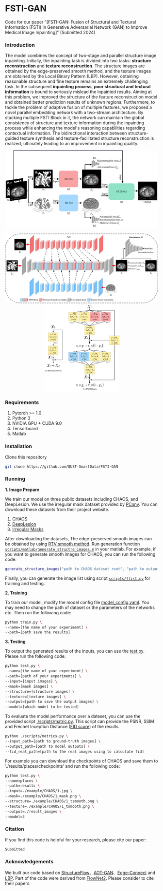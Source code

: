 # FSTI-GAN
Code for our paper "[FSTI-GAN: Fusion of Structural and Textural Information (FSTI) in Generative Adversarial Network (GAN) to Improve Medical Image Inpainting]" (Submitted 2024)

### Introduction

The model combines the concept of two-stage and parallel structure image inpainting. Initially, the inpainting task is divided into two tasks: **structure reconstruction** and **texture reconstruction**. The structure images are obtained by the edge-preserved smooth method, and the texture images are obtained by the Local Binary Pattern (LBP). However, obtaining reasonable structure and fine texture remains an extremely challenging task. In the subsequent **inpainting process**, **poor structural and textural information** is bound to seriously mislead the inpainted results. Aiming at this problem, we improved the structure of the feature reconstruction model and obtained better prediction results of unknown regions. Furthermore, to tackle the problem of adaptive fusion of multiple features, we proposed a novel parallel embedding network with a two-stream architecture. By stacking multiple FSTI Block in it, the network can maintain the global consistency of structure and texture information during the inpainting process while enhancing the model's reasoning capabilities regarding contextual information. The bidirectional interaction between structure-guided texture synthesis and texture-facilitated structure reconstruction is realized, ultimately leading to an improvement in inpainting quality.

<p align='center'>  
  <img src='./readmetools/Figure2.4.jpg' width='500'/>
</p>
<p align='center'> 
<img src='./readmetools/Figure3.1.jpg' width='635'/><img src='./readmetools/Figure5.1.jpg' width='250'/>
</p>

### Requirements

1. Pytorch >= 1.0
2. Python 3
3. NVIDIA GPU + CUDA 9.0
4. Tensorboard
5. Matlab

### Installation

Clone this repository

   ```bash
   git clone https://github.com/QUST-SmartData/FSTI-GAN
   ```


### Running

**1.	Image Prepare**

We train our model on three public datasets including CHAOS, and DeepLesion. We use the irregular mask dataset provided by [PConv](https://arxiv.org/abs/1804.07723). You can download these datasets from their project website.

1. [CHAOS](https://zenodo.org/records/3431873#.Yl_9itpBxaQ)
2. [DeepLesion](https://nihcc.app.box.com/v/DeepLesion)
3. [Irregular Masks](http://masc.cs.gmu.edu/wiki/partialconv)

After downloading the datasets, The edge-preserved smooth images can be obtained by using [RTV smooth method](http://www.cse.cuhk.edu.hk/~leojia/projects/texturesep/). Run generation function [`scripts/matlab/generate_structre_images.m`](scripts/matlab/generate_structure_images.m) in your matlab. For example, if you want to generate smooth images for CHAOS, you can run the following code:

```matlab
generate_structure_images("path to CHAOS dataset root", "path to output folder");
```

Finally, you can generate the image list using script  [`scripts/flist.py`](scripts/flist.py) for training and testing.

**2.	Training**

To train our model, modify the model config file [model_config.yaml](model_config.yaml). You may need to change the path of dataset or the parameters of the networks etc. Then run the following code:

```bash
python train.py \
--name=[the name of your experiment] \
--path=[path save the results] 
```

**3.	Testing**

To output the generated results of the inputs, you can use the [test.py](test.py).  Please run the following code:

```bash
python test.py \
--name=[the name of your experiment] \
--path=[path of your experiments] \
--input=[input images] \
--mask=[mask images] \
--structure=[structure images] \
--texture=[texture images] \
--output=[path to save the output images] \
--model=[which model to be tested]
```

To evaluate the model performance over a dateset, you can use the provided script [./scripts/matric.py](scripts/metrics.py). This script can provide the PSNR, SSIM and Fréchet Inception Distance ([FID score](https://github.com/mseitzer/pytorch-fid))  of the results.

```bash
python ./scripts/metrics.py \
--input_path=[path to ground-truth images] \ 
--output_path=[path to model outputs] \
--fid_real_path=[path to the real images using to calculate fid]
```

For example you can download the checkpoints of CHAOS and save them to './results/places/checkpoints' and run the following code:

```bash
python test.py \
--name=places \
--path=results \
--input=./example/CHAOS/1.jpg \
--mask=./example/CHAOS/1_mask.png \
--structure=./example/CHAOS/1_tsmooth.png \
--texture=./example/CHAOS/1_tsmooth.png \
--output=./result_images \
--model=3
```

### Citation

If you find this code is helpful for your research, please cite our paper:

```
Submitted
```



### Acknowledgements

We built our code based on [StructureFlow](https://github.com/RenYurui/StructureFlow)、[AOT-GAN](https://github.com/researchmm/AOT-GAN-for-Inpainting)、[Edge-Connect](https://github.com/knazeri/edge-connect) and [LBP](https://github.com/HighwayWu/ImageInpainting). Part of the code were derived from [FlowNet2](https://github.com/NVIDIA/flownet2-pytorch). Please consider to cite their papers. 
